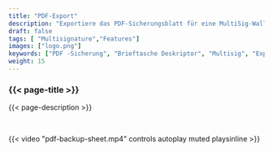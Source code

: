 ```yaml
---
title: "PDF-Export"
description: "Exportiere das PDF-Sicherungsblatt für eine MultiSig-Wallet"
draft: false
tags: [ "Multisignature","Features"]
images: ["logo.png"]
keywords: ["PDF -Sicherung", "Brieftasche Deskriptor", "Multisig", "Export"]
weight: 15
---
```


### {{< page-title >}} 
{{< page-description >}} 

<br>


{{< video "pdf-backup-sheet.mp4" controls  autoplay muted playsinline >}}